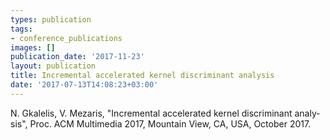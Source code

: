 ```yaml
---
types: publication
tags:
- conference_publications
images: []
publication_date: '2017-11-23'
layout: publication
title: Incremental accelerated kernel discriminant analysis
date: '2017-07-13T14:08:23+03:00'
---
```

<p><span lang="EN-US">N. Gkalelis, V. Mezaris, "Incremental accelerated kernel discriminant analysis", Proc. </span>ACM Multimedia 2017, Mountain View, CA, USA, October 2017.</p>
